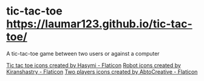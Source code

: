 # tic-tac-toe https://laumar123.github.io/tic-tac-toe/
A tic-tac-toe game between two users or against a computer

<a href="https://www.flaticon.com/free-icons/tic-tac-toe" title="tic tac toe icons">Tic tac toe icons created by Hasymi - Flaticon</a>
<a href="https://www.flaticon.com/free-icons/robot" title="robot icons">Robot icons created by Kiranshastry - Flaticon</a>
<a href="https://www.flaticon.com/free-icons/two-players" title="two players icons">Two players icons created by AbtoCreative - Flaticon</a>
